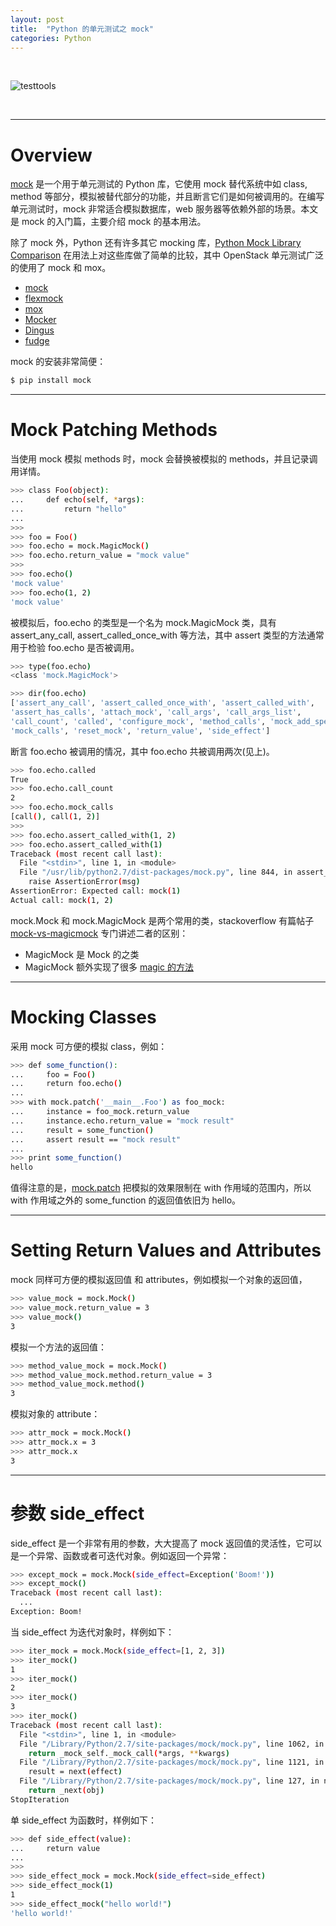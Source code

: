 ```yaml
---
layout: post
title:  "Python 的单元测试之 mock"
categories: Python
---
```


&nbsp;&nbsp;&nbsp;

![testtools](http://7xp2eu.com1.z0.glb.clouddn.com/pythontesttools.png)

&nbsp;&nbsp;&nbsp;

---------------------

# Overview

[mock](http://www.voidspace.org.uk/python/mock/index.html) 是一个用于单元测试的 Python 库，它使用 mock 替代系统中如 class, method 等部分，模拟被替代部分的功能，并且断言它们是如何被调用的。在编写单元测试时，mock 非常适合模拟数据库，web 服务器等依赖外部的场景。本文是 mock 的入门篇，主要介绍 mock 的基本用法。

除了 mock 外，Python 还有许多其它 mocking 库，[Python Mock Library Comparison](http://garybernhardt.github.io/python-mock-comparison/) 在用法上对这些库做了简单的比较，其中 OpenStack 单元测试广泛的使用了 mock 和 mox。

- [mock](http://www.voidspace.org.uk/python/mock/)
- [flexmock](https://pypi.python.org/pypi/flexmock)
- [mox](https://pypi.python.org/pypi/mox)
- [Mocker](http://niemeyer.net/mocker)
- [Dingus](https://pypi.python.org/pypi/dingus)
- [fudge](http://farmdev.com/projects/fudge/)

mock 的安装非常简便：

~~~ bash
$ pip install mock
~~~

---------

# Mock Patching Methods


当使用 mock 模拟 methods 时，mock 会替换被模拟的 methods，并且记录调用详情。

~~~ bash
>>> class Foo(object):
...     def echo(self, *args):
...         return "hello"
...
>>>
>>> foo = Foo()
>>> foo.echo = mock.MagicMock()
>>> foo.echo.return_value = "mock value"
>>>
>>> foo.echo()
'mock value'
>>> foo.echo(1, 2)
'mock value'
~~~

被模拟后，foo.echo 的类型是一个名为 mock.MagicMock 类，具有 assert\_any\_call, assert\_called\_once\_with 等方法，其中 assert 类型的方法通常用于检验 foo.echo 是否被调用。

~~~ bash
>>> type(foo.echo)
<class 'mock.MagicMock'>

>>> dir(foo.echo)
['assert_any_call', 'assert_called_once_with', 'assert_called_with',
'assert_has_calls', 'attach_mock', 'call_args', 'call_args_list',
'call_count', 'called', 'configure_mock', 'method_calls', 'mock_add_spec',
'mock_calls', 'reset_mock', 'return_value', 'side_effect']
~~~

断言 foo.echo 被调用的情况，其中 foo.echo 共被调用两次(见上)。

~~~ bash
>>> foo.echo.called
True
>>> foo.echo.call_count
2
>>> foo.echo.mock_calls
[call(), call(1, 2)]
>>>
>>> foo.echo.assert_called_with(1, 2)
>>> foo.echo.assert_called_with(1)
Traceback (most recent call last):
  File "<stdin>", line 1, in <module>
  File "/usr/lib/python2.7/dist-packages/mock.py", line 844, in assert_called_with
    raise AssertionError(msg)
AssertionError: Expected call: mock(1)
Actual call: mock(1, 2)
~~~

mock.Mock 和 mock.MagicMock 是两个常用的类，stackoverflow 有篇帖子 [mock-vs-magicmock](http://stackoverflow.com/questions/17181687/mock-vs-magicmock) 专门讲述二者的区别：

- MagicMock 是 Mock 的之类
- MagicMock 额外实现了很多 [magic 的方法](http://www.voidspace.org.uk/python/mock/magicmock.html#mock.MagicMock)

-------------------------

# Mocking Classes

采用 mock 可方便的模拟 class，例如：

~~~ bash
>>> def some_function():
...     foo = Foo()
...     return foo.echo()
...
>>> with mock.patch('__main__.Foo') as foo_mock:
...     instance = foo_mock.return_value
...     instance.echo.return_value = "mock result"
...     result = some_function()
...     assert result == "mock result"
...
>>> print some_function()
hello
~~~

值得注意的是，[mock.patch](http://www.voidspace.org.uk/python/mock/getting-started.html#patch-decorators) 把模拟的效果限制在 with 作用域的范围内，所以 with 作用域之外的 some_function 的返回值依旧为 hello。

---------------------

# Setting Return Values and Attributes

mock 同样可方便的模拟返回值 和 attributes，例如模拟一个对象的返回值，

~~~ bash
>>> value_mock = mock.Mock()
>>> value_mock.return_value = 3
>>> value_mock()
3
~~~

模拟一个方法的返回值：

~~~ bash
>>> method_value_mock = mock.Mock()
>>> method_value_mock.method.return_value = 3
>>> method_value_mock.method()
3
~~~

模拟对象的 attribute：

~~~ bash
>>> attr_mock = mock.Mock()
>>> attr_mock.x = 3
>>> attr_mock.x
3
~~~

-------------

# 参数 side_effect

side\_effect 是一个非常有用的参数，大大提高了 mock 返回值的灵活性，它可以是一个异常、函数或者可迭代对象。例如返回一个异常：

~~~ bash
>>> except_mock = mock.Mock(side_effect=Exception('Boom!'))
>>> except_mock()
Traceback (most recent call last):
  ...
Exception: Boom!
~~~

当 side\_effect 为迭代对象时，样例如下：

~~~ bash
>>> iter_mock = mock.Mock(side_effect=[1, 2, 3])
>>> iter_mock()
1
>>> iter_mock()
2
>>> iter_mock()
3
>>> iter_mock()
Traceback (most recent call last):
  File "<stdin>", line 1, in <module>
  File "/Library/Python/2.7/site-packages/mock/mock.py", line 1062, in __call__
    return _mock_self._mock_call(*args, **kwargs)
  File "/Library/Python/2.7/site-packages/mock/mock.py", line 1121, in _mock_call
    result = next(effect)
  File "/Library/Python/2.7/site-packages/mock/mock.py", line 127, in next
    return _next(obj)
StopIteration
~~~

单 side\_effect 为函数时，样例如下：

~~~ bash
>>> def side_effect(value):
...     return value
...
>>>
>>> side_effect_mock = mock.Mock(side_effect=side_effect)
>>> side_effect_mock(1)
1
>>> side_effect_mock("hello world!")
'hello world!'
~~~